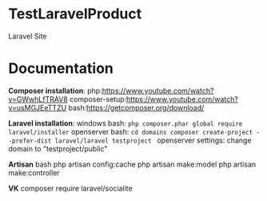# TestLaravelProduct
Laravel Site


# Documentation 
**Composer installation**:
php:https://www.youtube.com/watch?v=GWwhLfTRAV8
composer-setup:https://www.youtube.com/watch?v=usMGJEeTTZU
bash:https://getcomposer.org/download/

**Laravel installation**:
windows bash: ```php composer.phar global require laravel/installer```
openserver bash: ```cd domains
                    composer create-project --prefer-dist laravel/laravel testproject
                 ```
openserver settings: change domain to "testproject/public"                 

**Artisan**
bash php artisan config:cache
php artisan make:model
php artisan make:controller

**VK**
composer require laravel/socialite
